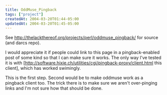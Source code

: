 ```yaml
---
title: OddMuse_Pingback
tags: ["project"]
createdAt: 2004-03-20T01:44-05:00
updatedAt: 2004-03-20T01:45-05:00
---
```


See http://thelackthereof.org/projects/perl/oddmuse_pingback/ for source (and darcs repo).

I would appreciate it if people could link to this page in a pingback-enabled post of some kind so that I can make sure it works. The only way I've tested it is with [http://software.hixie.ch/utilities/cgi/pingback-proxy/client.html this client], which has worked swimingly.

This is the first step. Second would be to make oddmuse work as a pingback client too. The trick there is to make sure we aren't over-pinging links and I'm not sure how that should be done.

